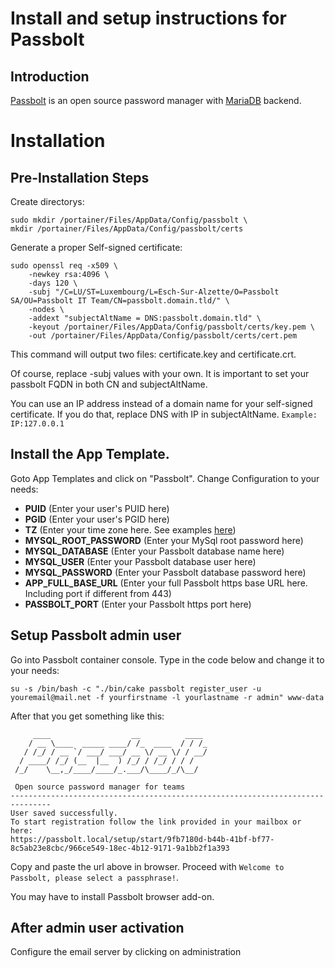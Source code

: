 # Install and setup instructions for Passbolt

## Introduction

[Passbolt](https://www.passbolt.com) is an open source password manager with [MariaDB](https://mariadb.com) backend. 

# Installation

## Pre-Installation Steps

Create directorys:
```
sudo mkdir /portainer/Files/AppData/Config/passbolt \
mkdir /portainer/Files/AppData/Config/passbolt/certs
```

Generate a proper Self-signed certificate:
```
sudo openssl req -x509 \
    -newkey rsa:4096 \
    -days 120 \
    -subj "/C=LU/ST=Luxembourg/L=Esch-Sur-Alzette/O=Passbolt SA/OU=Passbolt IT Team/CN=passbolt.domain.tld/" \
    -nodes \
    -addext "subjectAltName = DNS:passbolt.domain.tld" \
    -keyout /portainer/Files/AppData/Config/passbolt/certs/key.pem \
    -out /portainer/Files/AppData/Config/passbolt/certs/cert.pem
```

This command will output two files: certificate.key and certificate.crt.

Of course, replace -subj values with your own. It is important to set your passbolt FQDN in both CN and subjectAltName.

You can use an IP address instead of a domain name for your self-signed certificate. If you do that, replace DNS with IP in subjectAltName. `Example: IP:127.0.0.1`



## Install the App Template.

Goto App Templates and click on "Passbolt". Change Configuration to your needs:
- **PUID** (Enter your user's PUID here)
- **PGID** (Enter your user's PGID here)
- **TZ** (Enter your time zone here. See examples [here](https://en.wikipedia.org/wiki/List_of_tz_database_time_zones))
- **MYSQL_ROOT_PASSWORD** (Enter your MySql root password here)
- **MYSQL_DATABASE** (Enter your Passbolt database name here)
- **MYSQL_USER** (Enter your Passbolt database user here)
- **MYSQL_PASSWORD** (Enter your Passbolt database password here)
- **APP_FULL_BASE_URL** (Enter your full Passbolt https base URL here. Including port if different from 443)
- **PASSBOLT_PORT** (Enter your Passbolt https port here)

## Setup Passbolt admin user

Go into Passbolt container console.
Type in the code below and change it to your needs:
```
su -s /bin/bash -c "./bin/cake passbolt register_user -u youremail@mail.net -f yourfirstname -l yourlastname -r admin" www-data
```
After that you get something like this:
```
     ____                  __          ____  
    / __ \____  _____ ____/ /_  ____  / / /_ 
   / /_/ / __ `/ ___/ ___/ __ \/ __ \/ / __/ 
  / ____/ /_/ (__  |__  ) /_/ / /_/ / / /    
 /_/    \__,_/____/____/_.___/\____/_/\__/   

 Open source password manager for teams
-------------------------------------------------------------------------------
User saved successfully.
To start registration follow the link provided in your mailbox or here: 
https://passbolt.local/setup/start/9fb7180d-b44b-41bf-bf77-8c5ab23e8cbc/966ce549-18ec-4b12-9171-9a1bb2f1a393
```
Copy and paste the url above in browser. Proceed with `Welcome to Passbolt, please select a passphrase!`.

You may have to install Passbolt browser add-on.

## After admin user activation
Configure the email server by clicking on administration

